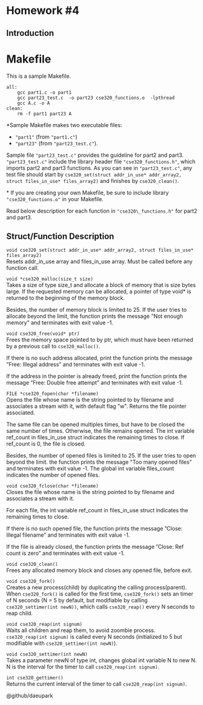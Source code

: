 # Homework #4

<!--Do not cheat and good luck!

It will be great (and useful for you) if you will document your work in this README and write a sort of documentation for your homework. We may give few extra credits for good documentation. -->

## Introduction



# Makefile
This is a sample Makefile.
```
all:
	gcc part1.c -o part1	
	gcc part23_test.c  -o part23 cse320_functions.o  -lpthread
	gcc A.c -o A
clean:
	rm -f part1 part23 A

```

\*Sample Makefile makes two executable files:
-  `"part1"` (from `"part1.c"`)
-  `"part23"` (from `"part23_test.c"`).

Sample file `"part23_test.c"` provides the guideline for part2 and part3.
`"part23_test.c"` include the library header file `"cse320_functions.h"`, which imports part2 and part3 functions. As you can see in `"part23_test.c"`, any test file should start by `cse320_set(struct addr_in_use* addr_array2, struct files_in_use* files_array2)` and finishes by `cse320_clean()`.

\* If you are creating your own Makefile, be sure to include library `"cse320_functions.o"` in your Makefile.


Read below description for each function in `"cse320\_functions.h"` for part2 and part3.   


## Struct/Function Description

`void cse320_set(struct addr_in_use* addr_array2, struct files_in_use* files_array2)` <br /> 
Resets addr\_in\_use array and files\_in\_use array. Must be called before any function call.<br />  

`void *cse320_malloc(size_t size)` <br />
Takes a size of type size\_t and allocate a block of memory that is size bytes large. If the requested memory can be allocated, a pointer of type void\* is returned to the beginning of the memory block.  

Besides, the number of memory block is limited to 25. If the user tries to allocate beyond the limit, the function prints the message "Not enough memory" and terminates with exit value -1.<br />  

`void cse320_free(void* ptr)` <br />
Frees the memory space pointed to by ptr, which must have been returned by a previous call to `cse320_malloc()`.

If there is no such address allocated, print the function prints the message ”Free: Illegal address” and terminates with exit value -1.

If the address in the pointer is already freed, print the function prints the message ”Free: Double free attempt” and terminates with exit value -1.

`FILE *cse320_fopen(char *filename)`<br />
Opens the file whose name is the string pointed to by filename and associates a stream with it, with default flag "w". Returns the file pointer associated.

The same file can be opened multiples times, but have to be closed the same number of times. Otherwise, the file remains opened. The int variable ref\_count in files\_in\_use struct indicates the remaining times to close. If ref\_count is 0, the file is closed. 

Besides, the number of opened files is limited to 25. If the user tries to open beyond the limit. the function prints the message "Too many opened files" and terminates with exit value -1. The global int variable files\_count indicates the number of opened files.

`void cse320_fclose(char *filename)`<br />
Closes the file whose name is the string pointed to by filename and associates a stream with it. 

For each file, the int variable ref\_count in files\_in\_use struct indicates the remaining times to close.

If there is no such opened file, the function prints the message ”Close: Illegal filename” and terminates with exit value -1. 

If the file is already closed, the function prints the message ”Close: Ref count is zero” and terminates with exit value -1. 

`void cse320_clean()`<br />
Frees any allocated memory block and closes any opened file, before exit.

`void cse320_fork()`<br />
Creates a new process(child) by duplicating the calling process(parent). When `cse320_fork()` is called for the first time, `cse320_fork()` sets an timer of N seconds (N = 5 by default, but modifiable by calling `cse320_settimer(int newN))`, which calls `cse320_reap()` every N seconds to reap child.

`void cse320_reap(int signum)`<br />
Waits all children and reap them, to avoid zoombie process. `cse320_reap(int signum)` is called every N seconds (initialized to 5 but modifiable with `cse320_settimer(int newN)`).

`void cse320_settimer(int newN)`<br />
Takes a parameter newN of type int, changes global int variable N to new N. N is the interval for the timer to call `cse320_reap(int signum)`.

`int cse320_gettimer()`<br />
Returns the current interval of the timer to call `cse320_reap(int signum)`.
<br /> 



@github/daeupark
